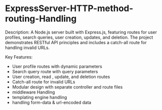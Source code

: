 # ExpressServer-HTTP-method-routing-Handling

Description: A Node.js server built with Express.js, featuring routes for user profiles, search queries, user creation, updates, and deletion. The project demonstrates RESTful API principles and includes a catch-all route for handling invalid URLs.

Key Features:
- User profile routes with dynamic parameters
- Search query route with query parameters
- User creation, read , update, and deletion routes
- Catch-all route for invalid URLs
- Modular design with separate controller and route files
- middleware Handling
- templating engine handling
- handling form-data & url-encoded data

